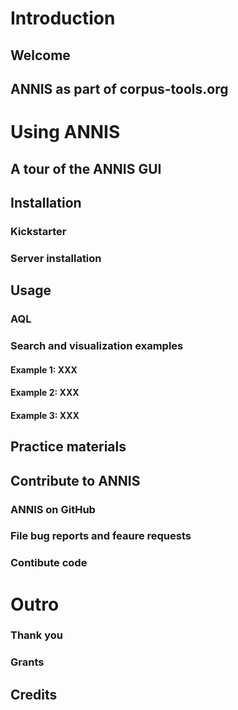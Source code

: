 # Introduction

## Welcome

## ANNIS as part of corpus-tools.org

# Using ANNIS

## A tour of the ANNIS GUI

## Installation

### Kickstarter

### Server installation

## Usage

### AQL

### Search and visualization examples

#### Example 1: XXX

#### Example 2: XXX

#### Example 3: XXX

## Practice materials

## Contribute to ANNIS

### ANNIS on GitHub

### File bug reports and feaure requests

### Contibute code

# Outro

### Thank you

### Grants

## Credits

